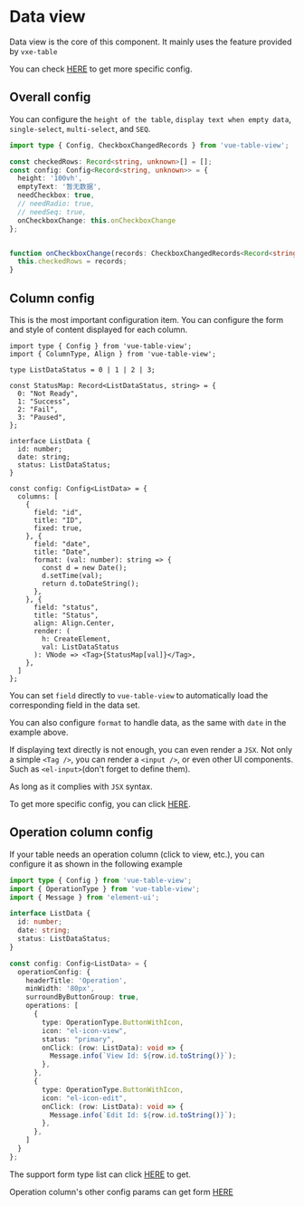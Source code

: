 # Data view
Data view is the core of this component. It mainly uses the feature provided by `vxe-table`

You can check [HERE](../config/component-config.md) to get more specific config.

## Overall config
You can configure the `height of the table`, `display text when empty data`, `single-select`, `multi-select`, and `SEQ`.

```ts
import type { Config, CheckboxChangedRecords } from 'vue-table-view';

const checkedRows: Record<string, unknown>[] = [];
const config: Config<Record<string, unknown>> = {
  height: '100vh',
  emptyText: '暂无数据',
  needCheckbox: true,
  // needRadio: true,
  // needSeq: true,
  onCheckboxChange: this.onCheckboxChange
};


function onCheckboxChange(records: CheckboxChangedRecords<Record<string, unknown>>): void {
  this.checkedRows = records;
}
```

## Column config
This is the most important configuration item. You can configure the form and style of content displayed for each column.


```tsx
import type { Config } from 'vue-table-view';
import { ColumnType, Align } from 'vue-table-view';

type ListDataStatus = 0 | 1 | 2 | 3;

const StatusMap: Record<ListDataStatus, string> = {
  0: "Not Ready",
  1: "Success",
  2: "Fail",
  3: "Paused",
};

interface ListData {
  id: number;
  date: string;
  status: ListDataStatus;
}

const config: Config<ListData> = {
  columns: [
    {
      field: "id",
      title: "ID",
      fixed: true,
    }, {
      field: "date",
      title: "Date",
      format: (val: number): string => {
        const d = new Date();
        d.setTime(val);
        return d.toDateString();
      },
    }, {
      field: "status",
      title: "Status",
      align: Align.Center,
      render: (
        h: CreateElement,
        val: ListDataStatus
      ): VNode => <Tag>{StatusMap[val]}</Tag>,
    },
  ]
};
```
You can set `field` directly to `vue-table-view` to automatically load the corresponding field in the data set.

You can also configure `format` to handle data, as the same with `date` in the example above.

If displaying text directly is not enough, you can even render a `JSX`. Not only a simple `<Tag />`, you can render a `<input />`, or even other UI components. Such as `<el-input>`(don't forget to define them).

As long as it complies with `JSX` syntax.

To get more specific config, you can click [HERE](../config/column-config.md).

## Operation column config
If your table needs an operation column (click to view, etc.), you can configure it as shown in the following example

```ts
import type { Config } from 'vue-table-view';
import { OperationType } from 'vue-table-view';
import { Message } from 'element-ui';

interface ListData {
  id: number;
  date: string;
  status: ListDataStatus;
}

const config: Config<ListData> = {
  operationConfig: {
    headerTitle: 'Operation',
    minWidth: '80px',
    surroundByButtonGroup: true,
    operations: [
      {
        type: OperationType.ButtonWithIcon,
        icon: "el-icon-view",
        status: "primary",
        onClick: (row: ListData): void => {
          Message.info(`View Id: ${row.id.toString()}`);
        },
      },
      {
        type: OperationType.ButtonWithIcon,
        icon: "el-icon-edit",
        onClick: (row: ListData): void => {
          Message.info(`Edit Id: ${row.id.toString()}`);
        },
      },
    ]
  }
};
```
The support form type list can click [HERE](../config/operation-config.md#1-type) to get.

Operation column's other config params can get form [HERE](../config/operation-config.md)
